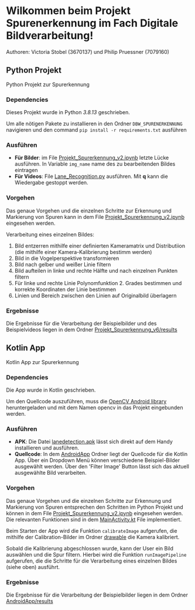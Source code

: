 # Wilkommen beim Projekt Spurenerkennung im Fach Digitale Bildverarbeitung!

Authoren: Victoria Stobel (3670137) und Philip Pruessner (7079160) 

## Python Projekt
Python Projekt zur Spurerkennung
### Dependencies
Dieses Projekt wurde in Python *3.8.13* geschrieben.

Um alle nötigen Pakete zu installieren in den Ordner `DBW_SPURENERKENNUNG` navigieren und den command `pip install -r requirements.txt` ausführen

### Ausführen
- **Für Bilder**: im File [Projekt_Spurerkennung_v2.ipynb](Projekt_Spurerkennung_v6/Projekt_Spurerkennung_v2.ipynb) letzte Lücke ausführen. In Variable `img_name` name des zu bearbeitenden Bildes eintragen
- **Für Videos**: File [Lane_Recognition.py](Projekt_Spurerkennung_v6/Lane_Recognition.py) ausführen. Mit **q** kann die Wiedergabe gestoppt werden.

### Vorgehen
Das genaue Vorgehen und die einzelnen Schritte zur Erkennung und Markierung von Spuren kann in dem File [Projekt_Spurerkennung_v2.ipynb](Projekt_Spurerkennung_v6/Projekt_Spurerkennung_v2.ipynb) eingesehen werden.

Verarbeitung eines einzelnen Bildes:
1. Bild entzerren mithilfe einer definierten Kameramatrix und Distributiion (die mithilfe einer Kamera-Kalibrierung bestimm werden)
2. Bild in die Vogelperspektive transformieren
3. Bild nach gelber und weißer Linie filtern
4. Bild aufteilen in linke und rechte Hälfte und nach einzelnen Punkten filtern
5. Für linke und rechte Linie Polynomfunktion 2. Grades bestimmen und korrekte Koordinaten der Linie bestimmen
6. Linien und Bereich zwischen den Linien auf Originalbild überlagern

### Ergebnisse
Die Ergebnisse für die Verarbeitung der Beispielbilder und des Beispielvideos liegen in dem Ordner [Projekt_Spurerkennung_v6/results](Projekt_Spurerkennung_v6/results)

## Kotlin App
Kotlin App zur Spurerkennung 
### Dependencies
Die App wurde in Kotlin geschrieben.

Um den Quellcode auszuführen, muss die [OpenCV Android library](https://sourceforge.net/projects/opencvlibrary/files/opencv-android/) heruntergeladen und mit dem Namen opencv in das Projekt eingebunden werden.

### Ausführen
- **APK**: Die Datei [lanedetection.apk](AndroidApp/lanedetection.apk) lässt sich direkt auf dem Handy installieren und ausführen.
- **Quellcode**: In dem [AndroidApp](AndroidApp) Ordner liegt der Quellcode für die Kotlin App. Über ein Dropdown Menü können verschiedene Beispiel-Bilder ausgewählt werden. Über den 'Filter Image' Button lässt sich das aktuell ausgewählte Bild verarbeiten.

### Vorgehen
Das genaue Vorgehen und die einzelnen Schritte zur Erkennung und Markierung von Spuren entsprechen den Schritten im Python Projekt und können in dem File [Projekt_Spurerkennung_v2.ipynb](Projekt_Spurerkennung_v6/Projekt_Spurerkennung_v2.ipynb) eingesehen werden. Die relevanten Funktionen sind in dem [MainActivity.kt](AndroidApp/app/src/main/java/com/example/myapplication/MainActivity.kt) File implementiert.

Beim Starten der App wird die Funktion `calibrateImage` aufgerufen, die mithilfe der Calibration-Bilder im Ordner [drawable](AndroidApp/app/src/main/res/drawable) die Kamera kalibriert.

Sobald die Kalibrierung abgeschlossen wurde, kann der User ein Bild auswählen und die Spur filtern. Hierbei wird die Funktion `runImagePipeline` aufgerufen, die die Schritte für die Verarbeitung eines einzelnen Bildes (siehe oben) ausführt.

### Ergebnisse
Die Ergebnisse für die Verarbeitung der Beispielbilder liegen in dem Ordner [AndroidApp/results](AndroidApp/results)

